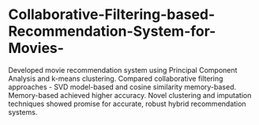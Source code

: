 # Collaborative-Filtering-based-Recommendation-System-for-Movies-
Developed movie recommendation system using Principal Component Analysis and k-means clustering. Compared collaborative filtering approaches - SVD model-based and cosine similarity memory-based. Memory-based achieved higher accuracy. Novel clustering and imputation techniques showed promise for accurate, robust hybrid recommendation systems.

